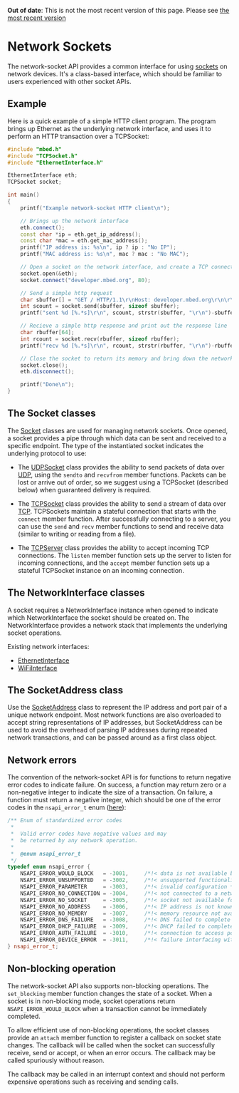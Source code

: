 <span class="warnings">**Out of date**: This is not the most recent version of this page. Please see [the most recent version](https://os.mbed.com/docs/latest/reference/network-socket.html)</span>
# Network Sockets

The network-socket API provides a common interface for using [sockets](https://en.wikipedia.org/wiki/Network_socket) on network devices. It's a class-based interface, which should be familiar to users experienced with other socket APIs.

## Example

Here is a quick example of a simple HTTP client program. The program brings up Ethernet as the underlying network interface, and uses it to perform an HTTP transaction over a TCPSocket:

``` cpp
#include "mbed.h"
#include "TCPSocket.h"
#include "EthernetInterface.h"

EthernetInterface eth;
TCPSocket socket;

int main()
{
    printf("Example network-socket HTTP client\n");

    // Brings up the network interface
    eth.connect();
    const char *ip = eth.get_ip_address();
    const char *mac = eth.get_mac_address();
    printf("IP address is: %s\n", ip ? ip : "No IP");
    printf("MAC address is: %s\n", mac ? mac : "No MAC");

    // Open a socket on the network interface, and create a TCP connection to mbed.org
    socket.open(&eth);
    socket.connect("developer.mbed.org", 80);

    // Send a simple http request
    char sbuffer[] = "GET / HTTP/1.1\r\nHost: developer.mbed.org\r\n\r\n";
    int scount = socket.send(sbuffer, sizeof sbuffer);
    printf("sent %d [%.*s]\r\n", scount, strstr(sbuffer, "\r\n")-sbuffer, sbuffer);

    // Recieve a simple http response and print out the response line
    char rbuffer[64];
    int rcount = socket.recv(rbuffer, sizeof rbuffer);
    printf("recv %d [%.*s]\r\n", rcount, strstr(rbuffer, "\r\n")-rbuffer, rbuffer);

    // Close the socket to return its memory and bring down the network interface
    socket.close();
    eth.disconnect();

    printf("Done\n");
}
```

## The Socket classes

The [Socket](https://docs.mbed.com/docs/mbed-os-api/en/mbed-os-5.1.0/api/classSocket.html) classes are used for managing network sockets. Once opened, a socket provides a pipe through which data can be sent and received to a specific endpoint. The type of the instantiated socket indicates the underlying protocol to use:

- The [UDPSocket](https://docs.mbed.com/docs/mbed-os-api/en/mbed-os-5.1.0/api/classUDPSocket.html) class provides the ability to send packets of data over [UDP](https://en.wikipedia.org/wiki/User_Datagram_Protocol), using the ``sendto`` and ``recvfrom`` member functions. Packets can be lost or arrive out of order, so we suggest using a TCPSocket (described below) when guaranteed delivery is required.

- The [TCPSocket](https://docs.mbed.com/docs/mbed-os-api/en/mbed-os-5.1.0/api/classTCPSocket.html) class provides the ability to send a stream of data over [TCP](https://en.wikipedia.org/wiki/Transmission_Control_Protocol). TCPSockets maintain a stateful connection that starts with the ``connect`` member function. After successfully connecting to a server, you can use the ``send`` and ``recv`` member functions to send and receive data (similar to writing or reading from a file).

- The [TCPServer](https://docs.mbed.com/docs/mbed-os-api/en/mbed-os-5.1.0/api/classTCPServer.html) class provides the ability to accept incoming TCP connections. The `listen` member function sets up the server to listen for incoming connections, and the `accept` member function sets up a stateful TCPSocket instance on an incoming connection.

## The NetworkInterface classes

A socket requires a NetworkInterface instance when opened to indicate which NetworkInterface the socket should be created on. The NetworkInterface provides a network stack that implements the underlying socket operations.

Existing network interfaces:

- [EthernetInterface](ethernet.md)
- [WiFiInterface](wifi.md)

## The SocketAddress class

Use the [SocketAddress](https://docs.mbed.com/docs/mbed-os-api/en/mbed-os-5.1.0/api/classSocketAddress.html) class to represent the IP address and port pair of a unique network endpoint. Most network functions are also overloaded to accept string representations of IP addresses, but SocketAddress can be used to avoid the overhead of parsing IP addresses during repeated network transactions, and can be passed around as a first class object.

## Network errors

The convention of the network-socket API is for functions to return negative error codes to indicate failure. On success, a function may return zero or a non-negative integer to indicate the size of a transaction. On failure, a function must return a negative integer, which should be one of the error codes in the `nsapi_error_t` enum ([here](https://github.com/mbedmicro/mbed/blob/master/features/net/network-socket/nsapi_types.h#L27)):

``` cpp
/** Enum of standardized error codes 
 *
 *  Valid error codes have negative values and may
 *  be returned by any network operation.
 *
 *  @enum nsapi_error_t
 */
typedef enum nsapi_error {
    NSAPI_ERROR_WOULD_BLOCK   = -3001,     /*!< data is not available but call is non-blocking */
    NSAPI_ERROR_UNSUPPORTED   = -3002,     /*!< unsupported functionality */
    NSAPI_ERROR_PARAMETER     = -3003,     /*!< invalid configuration */
    NSAPI_ERROR_NO_CONNECTION = -3004,     /*!< not connected to a network */
    NSAPI_ERROR_NO_SOCKET     = -3005,     /*!< socket not available for use */
    NSAPI_ERROR_NO_ADDRESS    = -3006,     /*!< IP address is not known */
    NSAPI_ERROR_NO_MEMORY     = -3007,     /*!< memory resource not available */
    NSAPI_ERROR_DNS_FAILURE   = -3008,     /*!< DNS failed to complete successfully */
    NSAPI_ERROR_DHCP_FAILURE  = -3009,     /*!< DHCP failed to complete successfully */
    NSAPI_ERROR_AUTH_FAILURE  = -3010,     /*!< connection to access point failed */
    NSAPI_ERROR_DEVICE_ERROR  = -3011,     /*!< failure interfacing with the network processor */
} nsapi_error_t;
```

## Non-blocking operation

The network-socket API also supports non-blocking operations. The ``set_blocking`` member function changes the state of a socket. When a socket is in non-blocking mode, socket operations return ``NSAPI_ERROR_WOULD_BLOCK`` when a transaction cannot be immediately completed.

To allow efficient use of non-blocking operations, the socket classes provide an ``attach`` member function to register a callback on socket state changes. The callback will be called when the socket can successfully receive, send or accept, or when an error occurs. The callback may be called spuriously without reason.

The callback may be called in an interrupt context and should not perform expensive operations such as receiving and sending calls.
